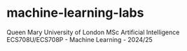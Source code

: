# machine-learning-labs
Queen Mary University of London MSc Artificial Intelligence ECS708U/ECS708P - Machine Learning - 2024/25

